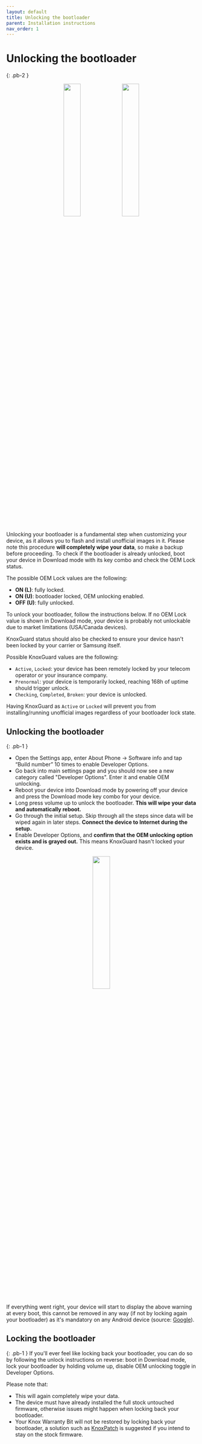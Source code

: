 ```yaml
---
layout: default
title: Unlocking the bootloader
parent: Installation instructions
nav_order: 1
---
```


# Unlocking the bootloader
{: .pb-2 }
<p align="center">
  <img loading="lazy" src="/assets/images/dev-options.jpg" width="30%"/>
  <img loading="lazy" src="/assets/images/bl-unlock.png" width="30%"/>
</p>

Unlocking your bootloader is a fundamental step when customizing your device, as it allows you to flash and install unofficial images in it. Please note this procedure **will completely wipe your data**, so make a backup before proceeding.
To check if the bootloader is already unlocked, boot your device in Download mode with its key combo and check the OEM Lock status.

The possible OEM Lock values are the following:
- **ON (L)**: fully locked.
- **ON (U)**: bootloader locked, OEM unlocking enabled.
- **OFF (U)**: fully unlocked.

To unlock your bootloader, follow the instructions below. If no OEM Lock value is shown in Download mode, your device is probably not unlockable due to market limitations (USA/Canada devices).

KnoxGuard status should also be checked to ensure your device hasn't been locked by your carrier or Samsung itself.

Possible KnoxGuard values are the following:

- `Active`, `Locked`: your device has been remotely locked by your telecom operator or your insurance company.
- `Prenormal`: your device is temporarily locked, reaching 168h of uptime should trigger unlock.
- `Checking`, `Completed`, `Broken`: your device is unlocked.

Having KnoxGuard as `Active` or `Locked` will prevent you from installing/running unofficial images regardless of your bootloader lock state.

## Unlocking the bootloader
{: .pb-1 }
- Open the Settings app, enter About Phone → Software info and tap “Build number” 10 times to enable Developer Options.
- Go back into main settings page and you should now see a new category called "Developer Options". Enter it and enable OEM unlocking.
- Reboot your device into Download mode by powering off your device and press the Download mode key combo for your device.
- Long press volume up to unlock the bootloader. **This will wipe your data and automatically reboot.**
- Go through the initial setup. Skip through all the steps since data will be wiped again in later steps. **Connect the device to Internet during the setup.**
- Enable Developer Options, and **confirm that the OEM unlocking option exists and is grayed out.** This means KnoxGuard hasn't locked your device.

<p align="center">
  <img loading="lazy" src="/assets/images/avb-orange.png" width="30%"/>
</p>

If everything went right, your device will start to display the above warning at every boot, this cannot be removed in any way (if not by locking again your bootloader) as it's mandatory on any Android device (source: [Google](https://source.android.com/docs/security/features/verifiedboot/boot-flow#unlocked-devices)).

## Locking the bootloader
{: .pb-1 }
If you'll ever feel like locking back your bootloader, you can do so by following the unlock instructions on reverse: boot in Download mode, lock your bootloader by holding volume up, disable OEM unlocking toggle in Developer Options.

Please note that:
- This will again completely wipe your data.
- The device must have already installed the full stock untouched firmware, otherwise issues might happen when locking back your bootloader.
- Your Knox Warranty Bit will not be restored by locking back your bootloader, a solution such as [KnoxPatch](https://github.com/BlackMesa123/KnoxPatch) is suggested if you intend to stay on the stock firmware.

